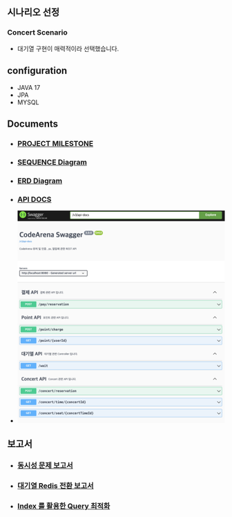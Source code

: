 
## 시나리오 선정
### Concert Scenario
* 대기열 구현이 매력적이라 선택했습니다.

## configuration

* JAVA 17
* JPA
* MYSQL

## Documents

* ### [PROJECT MILESTONE](https://github.com/users/CureLatte/projects/4/views/1?sortedBy%5Bdirection%5D=asc&sortedBy%5BcolumnId%5D=Milestone)
* ### [SEQUENCE Diagram](docs/sequence.md)
* ### [ERD Diagram](docs/ERD.md)
* ### [API DOCS](docs/API.md)
* ![img.png](docs/swagger.png)


## 보고서
* ### [동시성 문제 보고서](docs/concurrencyReport.md)
* ### [대기열 Redis 전환 보고서](docs/convertRedisReport)
* ### [Index 를 활용한 Query 최적화](docs/DBIndex.md)